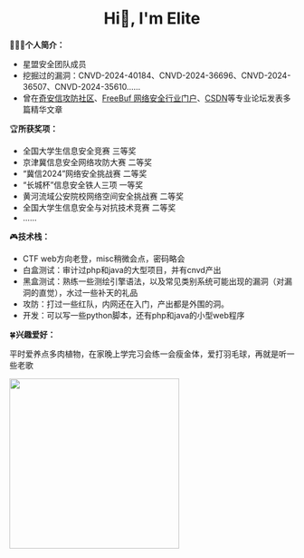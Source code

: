 <h1 align="center">Hi🎉, I'm Elite</h1>

🧑🏻‍💻**个人简介：**

- 星盟安全团队成员
- 挖掘过的漏洞：CNVD-2024-40184、CNVD-2024-36696、CNVD-2024-36507、CNVD-2024-35610……
- 曾在[奇安信攻防社区](https://forum.butian.net/people/20163)、[FreeBuf 网络安全行业门户](https://www.freebuf.com/author/FreeBuf_445771)、[CSDN](https://blog.csdn.net/Elite__zhb)等专业论坛发表多篇精华文章

🏆**所获奖项：**

- 全国大学生信息安全竞赛 三等奖
- 京津冀信息安全网络攻防大赛 二等奖
- “冀信2024”网络安全挑战赛 二等奖
- “长城杯”信息安全铁人三项 一等奖
- 黄河流域公安院校网络空间安全挑战赛 二等奖
- 全国大学生信息安全与对抗技术竞赛 二等奖
- ……

🎮**技术栈：**

- CTF web方向老登，misc稍微会点，密码略会
- 白盒测试：审计过php和java的大型项目，并有cnvd产出
- 黑盒测试：熟练一些测绘引擎语法，以及常见类别系统可能出现的漏洞（对漏洞的直觉），水过一些补天的礼品
- 攻防：打过一些红队，内网还在入门，产出都是外围的洞。
- 开发：可以写一些python脚本，还有php和java的小型web程序

🍀**兴趣爱好：**

平时爱养点多肉植物，在家晚上学完习会练一会瘦金体，爱打羽毛球，再就是听一些老歌

<img src="https://rs.wzznft.com/i/2024/10/14/ucu6jt.jpg" alt="" width="300" />

